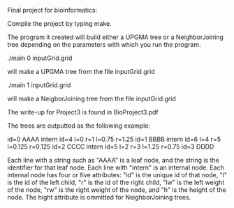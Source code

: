 Final project for bioinformatics:

Compile the project by typing make. 

The program it created will build either a UPGMA tree or a
NeighborJoining tree depending on the parameters with which you run
the program.

./main 0 inputGrid.grid

will make a UPGMA tree from the file inputGrid.grid

./main 1 inputGrid.grid

will make a NeigborJoining tree from the file inputGrid.grid

The write-up for Project3 is found in BioProject3.pdf

The trees are outputted as the following example:

 id=0 AAAA
      intern id=4 l=0 r=1 l=0.75 r=1.25
 id=1 BBBB
		intern id=6 l=4 r=5 l=0.125 r=0.125
 id=2 CCCC
      intern id=5 l=2 r=3 l=1.25 r=0.75
 id=3 DDDD

Each line with a string such as "AAAA" is a leaf node, and the string
is the identifier for that leaf node. Each line with "intern" is an
internal node. Each internal node has four or five attributes: "id" is
the unique id of that node, "l" is the id of the left child, "r" is
the id of the right child, "lw" is the left weight of the node, "rw"
is the right weight of the node, and "h" is the height of the
node. The hight attribute is ommitted for NeighborJoining trees.